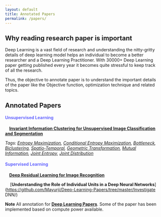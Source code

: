 ```yaml
---
layout: default
title: Annotated Papers
permalink: /papers/
---
```

<head>
  <link rel="stylesheet" type="text/css" href="css/main.css">
</head>

## Why reading research paper is important

Deep Learning is a vast field of research and understanding the nitty-gritty details of
deep learning model helps an individual to become a better researcher and a Deep Learning Practitioner.
With 30000+ Deep Learning paper getting published every year it becomes quite stressful to keep track of
all the research.

Thus, the objective to annotate paper is to understand the important details of the paper like the Objective function,
optimization technique and related topics.

## **Annotated Papers**

#### **<span style="color:#6666ff">Unsupervised Learning</span>**
  
<span style="color:#ffffff">1.</span> [**Invariant Information Clustering for Unsupervised Image Classification and Segmentation**](https://github.com/Mayurji/Deep-Learning-Papers/tree/master/Invariant%20Information%20Clustering)

*Tags: [Entropy Maximization](https://en.wikipedia.org/wiki/Principle_of_maximum_entropy), [Conditional Entropy Maximization](https://en.wikipedia.org/wiki/Conditional_entropy), [Bottleneck](https://ai.stackexchange.com/questions/4864/what-is-the-concept-of-tensorflow-bottlenecks), [Biclustering](https://en.wikipedia.org/wiki/Biclustering), [Spatio-Temporal](https://www.omnisci.com/technical-glossary/spatial-temporal), 
[Geometric Transformation](https://en.wikipedia.org/wiki/Geometric_transformation), [Mutual Information](https://en.wikipedia.org/wiki/Mutual_information), [Joint Entropy](https://en.wikipedia.org/wiki/Joint_entropy), [Joint Distribution](https://en.wikipedia.org/wiki/Joint_probability_distribution)*


#### **<span style="color:#6666ff">Supervised Learning</span>**

<span style="color:#ffffff">1.</span> [**Deep Residual Learning for Image Recognition**](https://github.com/Mayurji/Deep-Learning-Papers/tree/master/Resnet) 

<span style="color:#ffffff">2.</span> [**Understanding the Role of Individual Units in a Deep Neural Networks**](https://github.com/Mayurji/Deep-Learning-Papers/tree/master/Investigate DNN/)

**Note**
All annotation for [**Deep Learning Papers**](https://github.com/Mayurji/Deep-Learning-Papers). Some of the paper has been implemented based on compute power available.

